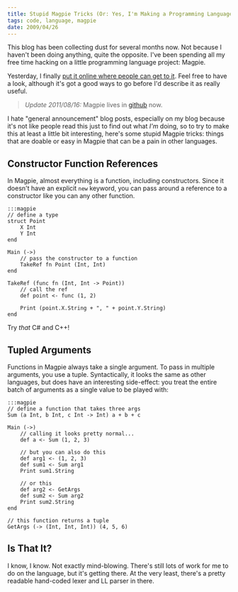 ```yaml
---
title: Stupid Magpie Tricks (Or: Yes, I'm Making a Programming Language Like Everyone Else)
tags: code, language, magpie
date: 2009/04/26
---
```

This blog has been collecting dust for several months now. Not because I
haven't been doing anything, quite the opposite. I've been spending all my
free time hacking on a little programming language project: Magpie.

Yesterday, I finally [put it online where people can get to it](http://bitbucket.org/munificent/magpie/). Feel free
to have a look, although it's got a good ways to go before I'd describe it as
really useful.

<blockquote class="update">
<p><em>Update 2011/08/16:</em> Magpie lives in <a href="http://github.com/munificent/magpie">github</a> now.</p>
</blockquote>

I hate "general announcement" blog posts, especially on my blog because it's
not like people read this just to find out what *I'm* doing, so to try to make
this at least a little bit interesting, here's some stupid Magpie tricks:
things that are doable or easy in Magpie that can be a pain in other
languages.

## Constructor Function References

In Magpie, almost everything is a function, including constructors. Since it
doesn't have an explicit `new` keyword, you can pass around a reference to a
constructor like you can any other function.

    :::magpie
    // define a type
    struct Point
        X Int
        Y Int
    end

    Main (->)
        // pass the constructor to a function
        TakeRef fn Point (Int, Int)
    end

    TakeRef (func fn (Int, Int -> Point))
        // call the ref
        def point <- func (1, 2)

        Print (point.X.String + ", " + point.Y.String)
    end

Try *that* C# and C++!

## Tupled Arguments

Functions in Magpie always take a single argument. To pass in multiple
arguments, you use a tuple. Syntactically, it looks the same as other
languages, but does have an interesting side-effect: you treat the entire
batch of arguments as a single value to be played with:

    :::magpie
    // define a function that takes three args
    Sum (a Int, b Int, c Int -> Int) a + b + c

    Main (->)
        // calling it looks pretty normal...
        def a <- Sum (1, 2, 3)

        // but you can also do this
        def arg1 <- (1, 2, 3)
        def sum1 <- Sum arg1
        Print sum1.String

        // or this
        def arg2 <- GetArgs
        def sum2 <- Sum arg2
        Print sum2.String
    end

    // this function returns a tuple
    GetArgs (-> (Int, Int, Int)) (4, 5, 6)

## Is That It?

I know, I know. Not exactly mind-blowing. There's still lots of work for me to
do on the language, but it's getting there. At the very least, there's a
pretty readable hand-coded lexer and LL parser in there.

